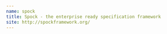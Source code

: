 ```yaml
---
name: spock
title: Spock - the enterprise ready specification framework
site: http://spockframework.org/
---
```

